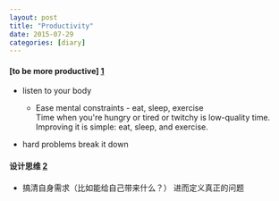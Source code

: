 ```yaml
---
layout: post
title: "Productivity"
date: 2015-07-29
categories: [diary]
---
```

#### [to be more productive] [1]
  * listen to your body
    - Ease mental constraints - eat, sleep, exercise  
  Time when you're hungry or tired or twitchy is low-quality time.
  Improving it is simple: eat, sleep, and exercise.

  * hard problems
  break it down

#### 设计思维 [2]
  * 搞清自身需求（比如能给自己带来什么？） 进而定义真正的问题

[1]: http://www.aaronsw.com/weblog/productivity
[2]: 设计思维
